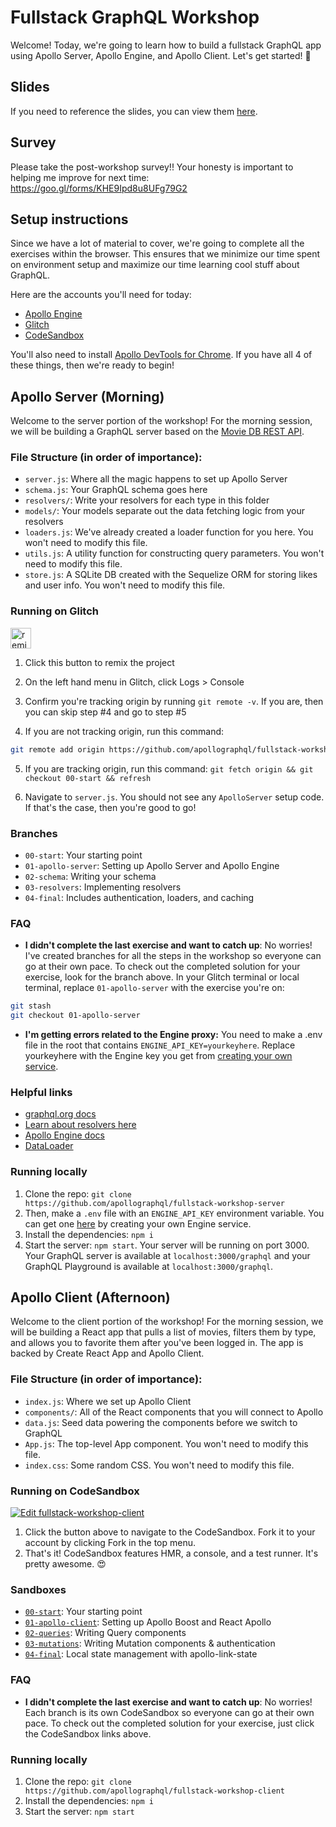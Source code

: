 # Fullstack GraphQL Workshop

Welcome! Today, we're going to learn how to build a fullstack GraphQL app using Apollo Server, Apollo Engine, and Apollo Client. Let's get started! 🚀

## Slides

If you need to reference the slides, you can view them [here](https://fullstack-workshop-apollo.surge.sh).

## Survey

Please take the post-workshop survey!! Your honesty is important to helping me improve for next time: https://goo.gl/forms/KHE9Ipd8u8UFg79G2

## Setup instructions

Since we have a lot of material to cover, we're going to complete all the exercises within the browser. This ensures that we minimize our time spent on environment setup and maximize our time learning cool stuff about GraphQL.

Here are the accounts you'll need for today:
- [Apollo Engine](https://engine.apollographql.com/)
- [Glitch](https://glitch.com/)
- [CodeSandbox](https://codesandbox.io/)

You'll also need to install [Apollo DevTools for Chrome](https://chrome.google.com/webstore/detail/apollo-client-developer-t/jdkknkkbebbapilgoeccciglkfbmbnfm). If you have all 4 of these things, then we're ready to begin!

## Apollo Server (Morning)

Welcome to the server portion of the workshop! For the morning session, we will be building a GraphQL server based on the [Movie DB REST API](https://developers.themoviedb.org/3/getting-started/introduction).

### File Structure (in order of importance):
- `server.js`: Where all the magic happens to set up Apollo Server
- `schema.js`: Your GraphQL schema goes here
- `resolvers/`: Write your resolvers for each type in this folder
- `models/`: Your models separate out the data fetching logic from your resolvers
- `loaders.js`: We've already created a loader function for you here. You won't need to modify this file.
- `utils.js`: A utility function for constructing query parameters. You won't need to modify this file.
- `store.js`: A SQLite DB created with the Sequelize ORM for storing likes and user info. You won't need to modify this file.

### Running on Glitch

<!-- Remix Button -->
<a href="https://glitch.com/edit/#!/remix/fullstack-workshop-server">
  <img src="https://cdn.glitch.com/2bdfb3f8-05ef-4035-a06e-2043962a3a13%2Fremix%402x.png?1513093958726" alt="remix button" aria-label="remix" height="33">
</a>

1. Click this button to remix the project

2. On the left hand menu in Glitch, click Logs > Console

3. Confirm you're tracking origin by running `git remote -v`. If you are, then you can skip step #4 and go to step #5

4. If you are not tracking origin, run this command:

```bash
git remote add origin https://github.com/apollographql/fullstack-workshop-server && git fetch origin && git checkout 00-start && refresh
```

5. If you are tracking origin, run this command: `git fetch origin && git checkout 00-start && refresh`

6. Navigate to `server.js`. You should not see any `ApolloServer` setup code. If that's the case, then you're good to go!

### Branches
- `00-start`: Your starting point
- `01-apollo-server`: Setting up Apollo Server and Apollo Engine
- `02-schema`: Writing your schema
- `03-resolvers`: Implementing resolvers
- `04-final`: Includes authentication, loaders, and caching

### FAQ
- **I didn't complete the last exercise and want to catch up**: No worries! I've created branches for all the steps in the workshop so everyone can go at their own pace. To check out the completed solution for your exercise, look for the branch above. In your Glitch terminal or local terminal, replace `01-apollo-server` with the exercise you're on:

```bash
git stash
git checkout 01-apollo-server
```

- **I'm getting errors related to the Engine proxy:** You need to make a .env file in the root that contains `ENGINE_API_KEY=yourkeyhere`. Replace yourkeyhere with the Engine key you get from [creating your own service](https://engine.apollographql.com/).

### Helpful links
- [graphql.org docs](http://graphql.org/learn/schema/)
- [Learn about resolvers here](https://www.apollographql.com/docs/graphql-tools/resolvers.html)
- [Apollo Engine docs](https://www.apollographql.com/docs/engine/)
- [DataLoader](https://www.apollographql.com/docs/graphql-tools/connectors.html#dataloader)

### Running locally

1. Clone the repo: `git clone https://github.com/apollographql/fullstack-workshop-server`
2. Then, make a `.env` file with an `ENGINE_API_KEY` environment variable. You can get one [here](https://engine.apollographql.com/) by creating your own Engine service.
3. Install the dependencies: `npm i`
4. Start the server: `npm start`. Your server will be running on port 3000. Your GraphQL server is available at `localhost:3000/graphql` and your GraphQL Playground is available at `localhost:3000/graphql`.

## Apollo Client (Afternoon)

Welcome to the client portion of the workshop! For the morning session, we will be building a React app that pulls a list of movies, filters them by type, and allows you to favorite them after you've been logged in. The app is backed by Create React App and Apollo Client.

### File Structure (in order of importance):
- `index.js`: Where we set up Apollo Client
- `components/`: All of the React components that you will connect to Apollo
- `data.js`: Seed data powering the components before we switch to GraphQL
- `App.js`: The top-level App component. You won't need to modify this file.
- `index.css`: Some random CSS. You won't need to modify this file.

### Running on CodeSandbox

[![Edit fullstack-workshop-client](https://codesandbox.io/static/img/play-codesandbox.svg)](https://codesandbox.io/s/github/apollographql/fullstack-workshop-client/tree/00-start/)

1. Click the button above to navigate to the CodeSandbox. Fork it to your account by clicking Fork in the top menu.
2. That's it! CodeSandbox features HMR, a console, and a test runner. It's pretty awesome. 😍

### Sandboxes
- [`00-start`](https://codesandbox.io/s/github/apollographql/fullstack-workshop-client/tree/00-start): Your starting point
- [`01-apollo-client`](https://codesandbox.io/s/github/apollographql/fullstack-workshop-client/tree/01-apollo-client): Setting up Apollo Boost and React Apollo
- [`02-queries`](https://codesandbox.io/s/github/apollographql/fullstack-workshop-client/tree/02-queries): Writing Query components
- [`03-mutations`](https://codesandbox.io/s/github/apollographql/fullstack-workshop-client/tree/03-mutations): Writing Mutation components & authentication
- [`04-final`](https://codesandbox.io/s/github/apollographql/fullstack-workshop-client): Local state management with apollo-link-state

### FAQ
- **I didn't complete the last exercise and want to catch up**: No worries! Each branch is its own CodeSandbox so everyone can go at their own pace. To check out the completed solution for your exercise, just click the CodeSandbox links above.

### Running locally

1. Clone the repo: `git clone https://github.com/apollographql/fullstack-workshop-client`
2. Install the dependencies: `npm i`
3. Start the server: `npm start`

